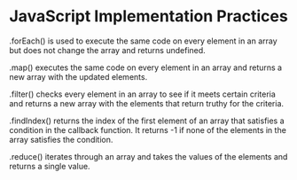 # JavaScript Implementation Practices

.forEach() is used to execute the same code on every element in an array but does not change the array and returns undefined.

.map() executes the same code on every element in an array and returns a new array with the updated elements.

.filter() checks every element in an array to see if it meets certain criteria and returns a new array with the elements that return truthy for the criteria.

.findIndex() returns the index of the first element of an array that satisfies a condition in the callback function. It returns -1 if none of the elements in the array satisfies the condition.

.reduce() iterates through an array and takes the values of the elements and returns a single value.

